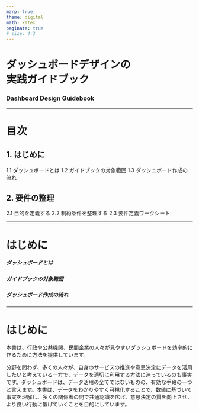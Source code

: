 ```yaml
---
marp: true
theme: digital
math: katex
paginate: true
# size: 4:3
---
```

<!--
_class: title
_paginate: none
-->
<div>

# ダッシュボードデザインの<br/>実践ガイドブック
### Dashboard Design Guidebook
</div>


---
<!--
_class: outline
_paginate: none
-->
# 目次
<div>

## 1. はじめに
1.1 ダッシュボードとは
1.2 ガイドブックの対象範囲
1.3 ダッシュボード作成の流れ
<br/>

## 2. 要件の整理
2.1 目的を定義する
2.2 制約条件を整理する
2.3 要件定義ワークシート
</div>

---
<!--
_class: section
-->
<div style="--r:6">

# はじめに
</div>
<div style="--l:7">

##### ダッシュボードとは
##### ガイドブックの対象範囲
##### ダッシュボード作成の流れ
</div>

---
# はじめに

<div>
本書は、行政や公共機関、民間企業の人々が見やすいダッシュボードを効率的に作るために方法を提供しています。

分野を問わず、多くの人々が、自身のサービスの推進や意思決定にデータを活用したいと考えている一方で、データを適切に利用する方法に迷っているのも事実です。ダッシュボードは、データ活用の全てではないものの、有効な手段の一つと言えます。本書は、データをわかりやすく可視化することで、数値に基づいて事実を理解し、多くの関係者の間で共通認識を広げ、意思決定の質を向上させ、より良い行動に繋げていくことを目的にしています。
</div>
